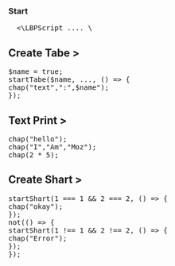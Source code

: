 ### Start
<pre>
  <\LBPScript .... </\LBPScript>\
</pre>

## Create Tabe >
<pre>
$name = true;
startTabe($name, ..., () => {
chap("text",":",$name");
});
</pre>
## Text Print >
<pre>
chap("hello");
chap("I","Am","Moz");
chap(2 * 5);
</pre>
## Create Shart >
<pre>
startShart(1 === 1 && 2 === 2, () => {
chap("okay");
});
not(() => {
startShart(1 !== 1 && 2 !== 2, () => {
chap("Error");
});
});
</pre>
